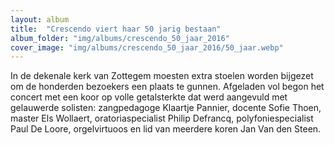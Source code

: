 ```yaml
---
layout: album
title:  "Crescendo viert haar 50 jarig bestaan"
album_folder: "img/albums/crescendo_50_jaar_2016"
cover_image: "img/albums/crescendo_50_jaar_2016/50_jaar.webp"
---
```


In de dekenale kerk van Zottegem moesten extra stoelen worden bijgezet om de honderden bezoekers een plaats te gunnen. Afgeladen vol begon het concert met een koor op volle getalsterkte dat werd aangevuld met gelauwerde solisten: zangpedagoge Klaartje Pannier, docente Sofie Thoen, master Els Wollaert, oratoriaspecialist Philip Defrancq,  polyfoniespecialist Paul De Loore, orgelvirtuoos en lid van meerdere koren Jan Van den Steen.

